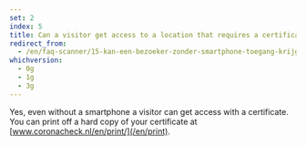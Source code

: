 ```yaml
---
set: 2
index: 5
title: Can a visitor get access to a location that requires a certificate if they don’t own a smartphone?
redirect_from: 
  - /en/faq-scanner/15-kan-een-bezoeker-zonder-smartphone-toegang-krijgen
whichversion:
  - 0g
  - 1g
  - 3g
---
```

Yes, even without a smartphone a visitor can get access with a certificate. You can print off a hard copy of your certificate at [www.coronacheck.nl/en/print/](/en/print).
